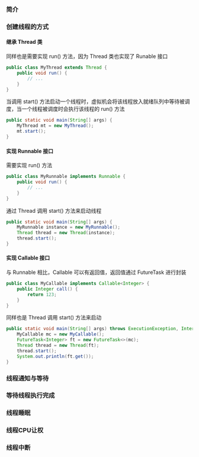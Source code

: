 ### 简介

### 创建线程的方式
#### 继承 Thread 类
同样也是需要实现 run() 方法，因为 Thread 类也实现了 Runable 接口
```java
public class MyThread extends Thread {
    public void run() {
        // ...
    }
}
```

当调用 start() 方法启动一个线程时，虚拟机会将该线程放入就绪队列中等待被调度，当一个线程被调度时会执行该线程的 run() 方法
```java
public static void main(String[] args) {
    MyThread mt = new MyThread();
    mt.start();
}
```


#### 实现 Runnable 接口
需要实现 run() 方法
```java
public class MyRunnable implements Runnable {
    public void run() {
        // ...
    }
}
```
通过 Thread 调用 start() 方法来启动线程
```java
public static void main(String[] args) {
    MyRunnable instance = new MyRunnable();
    Thread thread = new Thread(instance);
    thread.start();
}
```

#### 实现 Callable 接口
与 Runnable 相比，Callable 可以有返回值，返回值通过 FutureTask 进行封装
```java
public class MyCallable implements Callable<Integer> {
    public Integer call() {
        return 123;
    }
}
```
同样也是 Thread 调用 start() 方法来启动
```java
public static void main(String[] args) throws ExecutionException, InterruptedException {
    MyCallable mc = new MyCallable();
    FutureTask<Integer> ft = new FutureTask<>(mc);
    Thread thread = new Thread(ft);
    thread.start();
    System.out.println(ft.get());
}
```

### 线程通知与等待

### 等待线程执行完成

### 线程睡眠

### 线程CPU让权

### 线程中断